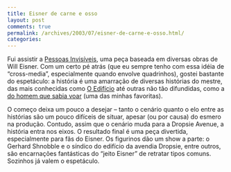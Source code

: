 ```yaml
---
title: Eisner de carne e osso
layout: post
comments: true
permalink: /archives/2003/07/eisner-de-carne-e-osso.html/
categories:
---
```

Fui assistir a <a href="http://www.sescsp.org.br/sesc/revistas/sesc/artigo.cfm?Artigo_ID=2357&#038;cor=x">Pessoas Invisíveis</a>, uma peça baseada em diversas obras de Will Eisner. Com um certo pé atrás (que eu sempre tenho com essa idéia de &#8220;cross-media&#8221;, especialmente quando envolve quadrinhos), gostei bastante do espetáculo: a história é uma amarração de diversas histórias do mestre, das mais conhecidas como <a href="http://willeisner.tripod.com/lib/building.html" >O Edifício</a> até outras não tão difundidas, como a <a href="http://www.angelfire.com/art/wildwood/shnobble.html" >do homem que sabia voar</a> (uma das minhas favoritas).

O começo deixa um pouco a desejar &#8211; tanto o cenário quanto o elo entre as histórias são um pouco difíceis de situar, apesar (ou por causa) do esmero na produção. Contudo, assim que o cenário muda para a Dropsie Avenue, a história entra nos eixos. O resultado final é uma peça divertida, especialmente para fãs do Eisner. Os figurinos dão um show a parte: o Gerhard Shnobble e o síndico do edifício da avendia Dropsie, entre outros, são encarnações fantásticas do &#8220;jeito Eisner&#8221; de retratar tipos comuns. Sozinhos já valem o espetáculo.

</tr> </table>



<table width="100"% border=0 cellspacing=0 cellpadding=0>